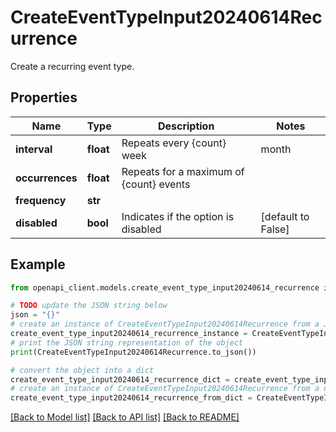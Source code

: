 # CreateEventTypeInput20240614Recurrence

Create a recurring event type.

## Properties

Name | Type | Description | Notes
------------ | ------------- | ------------- | -------------
**interval** | **float** | Repeats every {count} week | month | year | 
**occurrences** | **float** | Repeats for a maximum of {count} events | 
**frequency** | **str** |  | 
**disabled** | **bool** | Indicates if the option is disabled | [default to False]

## Example

```python
from openapi_client.models.create_event_type_input20240614_recurrence import CreateEventTypeInput20240614Recurrence

# TODO update the JSON string below
json = "{}"
# create an instance of CreateEventTypeInput20240614Recurrence from a JSON string
create_event_type_input20240614_recurrence_instance = CreateEventTypeInput20240614Recurrence.from_json(json)
# print the JSON string representation of the object
print(CreateEventTypeInput20240614Recurrence.to_json())

# convert the object into a dict
create_event_type_input20240614_recurrence_dict = create_event_type_input20240614_recurrence_instance.to_dict()
# create an instance of CreateEventTypeInput20240614Recurrence from a dict
create_event_type_input20240614_recurrence_from_dict = CreateEventTypeInput20240614Recurrence.from_dict(create_event_type_input20240614_recurrence_dict)
```
[[Back to Model list]](../README.md#documentation-for-models) [[Back to API list]](../README.md#documentation-for-api-endpoints) [[Back to README]](../README.md)


